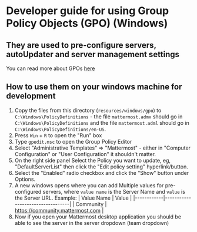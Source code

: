 # Developer guide for using Group Policy Objects (GPO) (Windows)

## They are used to pre-configure servers, autoUpdater and server management settings

You can read more about GPOs [here](https://learn.microsoft.com/en-us/previous-versions/windows/desktop/policy/group-policy-objects)

## How to use them on your windows machine for development

1. Copy the files from this directory (`resources/windows/gpo`) to `C:\Windows\PolicyDefinitions` - the file `mattermost.admx` should go in `C:\Windows\PolicyDefinitions` and the file `mattermost.adml` should go in `C:\Windows\PolicyDefinitions/en-US`.
2. Press `Win` + `R` to open the "Run" box
3. Type `gpedit.msc` to open the Group Policy Editor
4. Select "Administrative Templates" => "Mattermost" - either in "Computer Configuration" or "User Configuration" it shouldn't matter.
5. On the right side panel Select the Policy you want to update, eg, "DefaultServerList" then click the "Edit policy setting" hyperlink/button.
6. Select the "Enabled" radio checkbox and click the "Show" button under Options.
7. A new windows opens where you can add Multiple values for pre-configured servers, where `value name` is the Server Name and `value` is the Server URL.
Example:
| Value Name | Value                            |
|------------|----------------------------------|
| Community  | <https://community.mattermost.com> |
8. Now if you open your Mattermost desktop application you should be able to see the server in the server dropdown (team dropdown)
